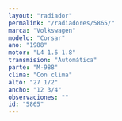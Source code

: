 ```yaml
---
layout: "radiador"
permalink: "/radiadores/5865/"
marca: "Volkswagen"
modelo: "Corsar"
ano: "1988"
motor: "L4 1.6 1.8"
transmision: "Automática"
parte: "M-988"
clima: "Con clima"
alto: "27 1/2"
ancho: "12 3/4"
observaciones: ""
id: "5865"
---
```



